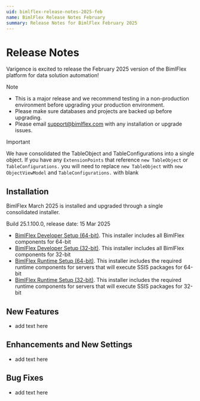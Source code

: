 ```yaml
---
uid: bimlflex-release-notes-2025-feb
name: BimlFlex Release Notes February
summary: Release Notes for BimlFlex February 2025
---
```


# Release Notes

Varigence is excited to release the February 2025 version of the BimlFlex platform for data solution automation!

> [!NOTE]
>
> - This is a major release and we recommend testing in a non-production environment before upgrading your production environment.
> - Please make sure databases and projects are backed up before upgrading.
> - Please email support@bimlflex.com with any installation or upgrade issues.


> [!IMPORTANT] 
> 
> We have consolidated the TableObject and TableConfigurations into a single object.
> If you have any `ExtensionPoints` that reference `new TableObject` or `TableConfigurations.` you will need to 
> replace `new TableObject` with `new ObjectViewModel` and `TableConfigurations.` with blank

<!--START:ONLINE-ONLY-->

## Installation

BimlFlex March 2025 is installed and upgraded through a single consolidated installer.

<!--\* MANUALLY UPDATE BUILD NUMBER UPON RELEASE -->

Build 25.1.100.0, release date: 15 Mar 2025

>

- [BimlFlex Developer Setup (64-bit)](https://download.varigence.com/downloads/bimlflexdevsetup_x64_25.1.100.0.exe). This installer includes all BimlFlex components for 64-bit
- [BimlFlex Developer Setup (32-bit)](https://download.varigence.com/downloads/bimlflexdevsetup_x86_25.1.100.0.exe). This installer includes all BimlFlex components for 32-bit
- [BimlFlex Runtime Setup (64-bit)](https://download.varigence.com/downloads/bimlflexruntimesetup_x64_25.1.100.0.exe). This installer includes the required runtime components for servers that will execute SSIS packages for 64-bit
- [BimlFlex Runtime Setup (32-bit)](https://download.varigence.com/downloads/bimlflexruntimesetup_x86_25.1.100.0.exe). This installer includes the required runtime components for servers that will execute SSIS packages for 32-bit
<!--END:ONLINE-ONLY-->

## New Features

- add text here

## Enhancements and New Settings

- add text here

## Bug Fixes

- add text here
